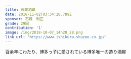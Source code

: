 ```yaml
---
title: 石蔵酒蔵
date: 2018-11-02T03:34:28.789Z
sponsor: 石蔵　利正
grade: 29回
contribution: '1'
image: /img/2018-10-07_14h28_28.png
link_url: 'https://www.ishikura-shuzou.co.jp/'
---
```

百余年にわたり、博多っ子に愛されている博多唯一の造り酒屋
